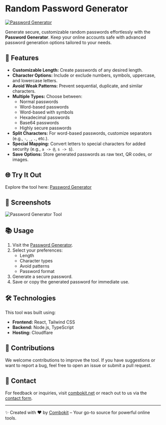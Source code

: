 # Random Password Generator

[![Password Generator](https://img.shields.io/badge/Tool-Password%20Generator-blue)](https://combokit.net/tools/password-generator)

Generate secure, customizable random passwords effortlessly with the **Password Generator**. Keep your online accounts safe with advanced password generation options tailored to your needs.

## 🚀 Features

- **Customizable Length:** Create passwords of any desired length.
- **Character Options:** Include or exclude numbers, symbols, uppercase, and lowercase letters.
- **Avoid Weak Patterns:** Prevent sequential, duplicate, and similar characters.
- **Multiple Types:** Choose between:
  - Normal passwords
  - Word-based passwords
  - Word-based with symbols
  - Hexadecimal passwords
  - Base64 passwords
  - Highly secure passwords
- **Split Characters:** For word-based passwords, customize separators (e.g., `-`, `_`, `.`, etc.).
- **Special Mapping:** Convert letters to special characters for added security (e.g., `a -> @`, `s -> $`).
- **Save Options:** Store generated passwords as raw text, QR codes, or images.

## 🌐 Try It Out
Explore the tool here: [Password Generator](https://combokit.net/tools/password-generator)

## 📸 Screenshots
![Password Generator Tool](https://github.com/user-attachments/assets/191d74e4-4752-4bab-b360-cda24a46d3e9)

## 📚 Usage
1. Visit the [Password Generator](https://combokit.net/tools/password-generator).
2. Select your preferences:
   - Length
   - Character types
   - Avoid patterns
   - Password format
3. Generate a secure password.
4. Save or copy the generated password for immediate use.

## 🛠️ Technologies
This tool was built using:
- **Frontend:** React, Tailwind CSS
- **Backend:** Node.js, TypeScript
- **Hosting:** Cloudflare

## 🙌 Contributions
We welcome contributions to improve the tool. If you have suggestions or want to report a bug, feel free to open an issue or submit a pull request.

## 📧 Contact
For feedback or inquiries, visit [combokit.net](https://combokit.net) or reach out to us via the [contact form](https://combokit.net/about).

---

✨ Created with ❤️ by [Combokit](https://combokit.net) – Your go-to source for powerful online tools.
